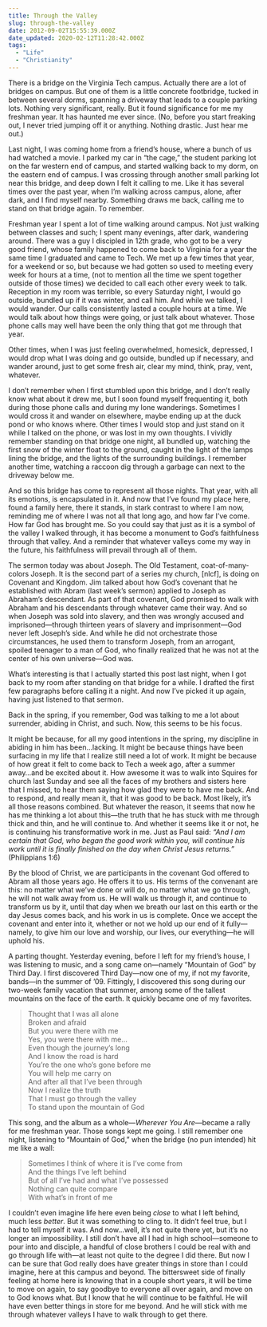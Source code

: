 ```yaml
---
title: Through the Valley
slug: through-the-valley
date: 2012-09-02T15:55:39.000Z
date_updated: 2020-02-12T11:28:42.000Z
tags: 
  - "Life"
  - "Christianity"
---
```


There is a bridge on the Virginia Tech campus. Actually there are a lot of bridges on campus. But one of them is a little concrete footbridge, tucked in between several dorms, spanning a driveway that leads to a couple parking lots. Nothing very significant, really. But it found significance for me my freshman year. It has haunted me ever since. (No, before you start freaking out, I never tried jumping off it or anything. Nothing drastic. Just hear me out.)

Last night, I was coming home from a friend’s house, where a bunch of us had watched a movie. I parked my car in “the cage,” the student parking lot on the far western end of campus, and started walking back to my dorm, on the eastern end of campus. I was crossing through another small parking lot near this bridge, and deep down I felt it calling to me. Like it has several times over the past year, when I’m walking across campus, alone, after dark, and I find myself nearby. Something draws me back, calling me to stand on that bridge again. To remember.

Freshman year I spent a lot of time walking around campus. Not just walking between classes and such; I spent many evenings, after dark, wandering around. There was a guy I discipled in 12th grade, who got to be a very good friend, whose family happened to come back to Virginia for a year the same time I graduated and came to Tech. We met up a few times that year, for a weekend or so, but because we had gotten so used to meeting every week for hours at a time, (not to mention all the time we spent together outside of those times) we decided to call each other every week to talk. Reception in my room was terrible, so every Saturday night, I would go outside, bundled up if it was winter, and call him. And while we talked, I would wander. Our calls consistently lasted a couple hours at a time. We would talk about how things were going, or just talk about whatever. Those phone calls may well have been the only thing that got me through that year.

Other times, when I was just feeling overwhelmed, homesick, depressed, I would drop what I was doing and go outside, bundled up if necessary, and wander around, just to get some fresh air, clear my mind, think, pray, vent, whatever.

I don’t remember when I first stumbled upon this bridge, and I don’t really know what about it drew me, but I soon found myself frequenting it, both during those phone calls and during my lone wanderings. Sometimes I would cross it and wander on elsewhere, maybe ending up at the duck pond or who knows where. Other times I would stop and just stand on it while I talked on the phone, or was lost in my own thoughts. I vividly remember standing on that bridge one night, all bundled up, watching the first snow of the winter float to the ground, caught in the light of the lamps lining the bridge, and the lights of the surrounding buildings. I remember another time, watching a raccoon dig through a garbage can next to the driveway below me.

And so this bridge has come to represent all those nights. That year, with all its emotions, is encapsulated in it. And now that I’ve found my place here, found a family here, there it stands, in stark contrast to where I am now, reminding me of where I was not all that long ago, and how far I’ve come. How far God has brought me. So you could say that just as it is a symbol of the valley I walked through, it has become a monument to God’s faithfulness through that valley. And a reminder that whatever valleys come my way in the future, his faithfulness will prevail through all of them.

The sermon today was about Joseph. The Old Testament, coat-of-many-colors Joseph. It is the second part of a series my church, [nlcf], is doing on Covenant and Kingdom. Jim talked about how God’s covenant that he established with Abram (last week’s sermon) applied to Joseph as Abraham’s descendant. As part of that covenant, God promised to walk with Abraham and his descendants through whatever came their way. And so when Joseph was sold into slavery, and then was wrongly accused and imprisoned—through thirteen years of slavery and imprisonment—God never left Joseph’s side. And while he did not orchestrate those circumstances, he used them to transform Joseph, from an arrogant, spoiled teenager to a man of God, who finally realized that he was not at the center of his own universe—God was.

What’s interesting is that I actually started this post last night, when I got back to my room after standing on that bridge for a while. I drafted the first few paragraphs before calling it a night. And now I’ve picked it up again, having just listened to that sermon.

Back in the spring, if you remember, God was talking to me a lot about surrender, abiding in Christ, and such. Now, this seems to be his focus.

It might be because, for all my good intentions in the spring, my discipline in abiding in him has been…lacking. It might be because things have been surfacing in my life that I realize still need a lot of work. It might be because of how great it felt to come back to Tech a week ago, after a summer away…and be excited about it. How awesome it was to walk into Squires for church last Sunday and see all the faces of my brothers and sisters here that I missed, to hear them saying how glad they were to have me back. And to respond, and really mean it, that it was good to be back. Most likely, it’s all those reasons combined. But whatever the reason, it seems that now he has me thinking a lot about this—the truth that he has stuck with me through thick and thin, and he will continue to. And whether it seems like it or not, he is continuing his transformative work in me. Just as Paul said: *“And I am certain that God, who began the good work within you, will continue his work until it is finally finished on the day when Christ Jesus returns.”* (Philippians 1:6)

By the blood of Christ, we are participants in the covenant God offered to Abram all those years ago. He offers it to us. His terms of the convenant are this: no matter what we’ve done or will do, no matter what we go through, he will not walk away from us. He will walk us through it, and continue to transform us by it, until that day when we breath our last on this earth or the day Jesus comes back, and his work in us is complete. Once we accept the covenant and enter into it, whether or not we hold up our end of it fully—namely, to give him our love and worship, our lives, our everything—he will uphold his.

A parting thought. Yesterday evening, before I left for my friend’s house, I was listening to music, and a song came on—namely “Mountain of God” by Third Day. I first discovered Third Day—now one of my, if not my favorite, bands—in the summer of ’09. Fittingly, I discovered this song during our two-week family vacation that summer, among some of the tallest mountains on the face of the earth. It quickly became one of my favorites.

> Thought that I was all alone  
> Broken and afraid  
> But you were there with me  
> Yes, you were there with me…  
> Even though the journey’s long  
> And I know the road is hard  
> You’re the one who’s gone before me  
> You will help me carry on  
> And after all that I’ve been through  
> Now I realize the truth  
> That I must go through the valley  
> To stand upon the mountain of God

This song, and the album as a whole—*Wherever You Are*—became a rally for me freshman year. Those songs kept me going. I still remember one night, listening to “Mountain of God,” when the bridge (no pun intended) hit me like a wall:

> Sometimes I think of where it is I’ve come from  
> And the things I’ve left behind  
> But of all I’ve had and what I’ve possessed  
> Nothing can quite compare  
> With what’s in front of me

I couldn’t even imagine life here even being *close* to what I left behind, much less *better*. But it was something to cling to. It didn’t feel true, but I had to tell myself it was. And now…well, it’s not quite there yet, but it’s no longer an impossibility. I still don’t have all I had in high school—someone to pour into and disciple, a handful of close brothers I could be real with and go through life with—at least not quite to the degree I did there. But now I can be sure that God really does have greater things in store than I could imagine, here at this campus and beyond. The bittersweet side of finally feeling at home here is knowing that in a couple short years, it will be time to move on again, to say goodbye to everyone all over again, and move on to God knows what. But I know that he will continue to be faithful. He will have even better things in store for me beyond. And he will stick with me through whatever valleys I have to walk through to get there.
